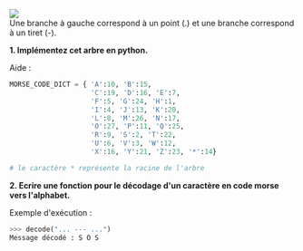 ![](./Morse-code-tree.svg)  
Une branche à gauche correspond à un point (.) et une branche correspond à un tiret (-).

**1. Implémentez cet arbre en python.**

Aide : 
```Python
MORSE_CODE_DICT = { 'A':10, 'B':15,
                    'C':19, 'D':16, 'E':7,
                    'F':5, 'G':24, 'H':1,
                    'I':4, 'J':13, 'K':20,
                    'L':8, 'M':26, 'N':17,
                    'O':27, 'P':11, 'Q':25,
                    'R':9, 'S':2, 'T':22,
                    'U':6, 'V':3, 'W':12,
                    'X':16, 'Y':21, 'Z':23, '*':14}

# le caractère * représente la racine de l'arbre
```
**2. Ecrire une fonction pour le décodage d'un caractère en code morse vers l'alphabet.**

Exemple d'exécution :

```Python
>>> decode("... --- ...")
Message décodé : S O S
```